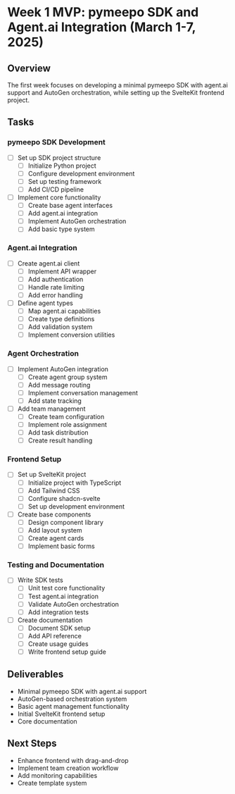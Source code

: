 # Week 1 MVP: pymeepo SDK and Agent.ai Integration (March 1-7, 2025)

## Overview
The first week focuses on developing a minimal pymeepo SDK with agent.ai support and AutoGen orchestration, while setting up the SvelteKit frontend project.

## Tasks

### pymeepo SDK Development
- [ ] Set up SDK project structure
  - [ ] Initialize Python project
  - [ ] Configure development environment
  - [ ] Set up testing framework
  - [ ] Add CI/CD pipeline
- [ ] Implement core functionality
  - [ ] Create base agent interfaces
  - [ ] Add agent.ai integration
  - [ ] Implement AutoGen orchestration
  - [ ] Add basic type system

### Agent.ai Integration
- [ ] Create agent.ai client
  - [ ] Implement API wrapper
  - [ ] Add authentication
  - [ ] Handle rate limiting
  - [ ] Add error handling
- [ ] Define agent types
  - [ ] Map agent.ai capabilities
  - [ ] Create type definitions
  - [ ] Add validation system
  - [ ] Implement conversion utilities

### Agent Orchestration
- [ ] Implement AutoGen integration
  - [ ] Create agent group system
  - [ ] Add message routing
  - [ ] Implement conversation management
  - [ ] Add state tracking
- [ ] Add team management
  - [ ] Create team configuration
  - [ ] Implement role assignment
  - [ ] Add task distribution
  - [ ] Create result handling

### Frontend Setup
- [ ] Set up SvelteKit project
  - [ ] Initialize project with TypeScript
  - [ ] Add Tailwind CSS
  - [ ] Configure shadcn-svelte
  - [ ] Set up development environment
- [ ] Create base components
  - [ ] Design component library
  - [ ] Add layout system
  - [ ] Create agent cards
  - [ ] Implement basic forms

### Testing and Documentation
- [ ] Write SDK tests
  - [ ] Unit test core functionality
  - [ ] Test agent.ai integration
  - [ ] Validate AutoGen orchestration
  - [ ] Add integration tests
- [ ] Create documentation
  - [ ] Document SDK setup
  - [ ] Add API reference
  - [ ] Create usage guides
  - [ ] Write frontend setup guide

## Deliverables
- Minimal pymeepo SDK with agent.ai support
- AutoGen-based orchestration system
- Basic agent management functionality
- Initial SvelteKit frontend setup
- Core documentation

## Next Steps
- Enhance frontend with drag-and-drop
- Implement team creation workflow
- Add monitoring capabilities
- Create template system
